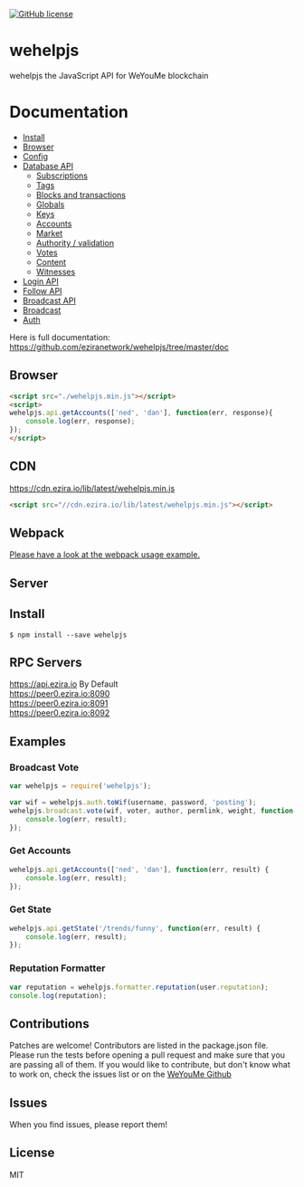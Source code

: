 [![GitHub license](https://img.shields.io/badge/license-MIT-blue.svg)](https://github.com/eziranetwork/wehelpjs/blob/master/LICENSE)

# wehelpjs
wehelpjs the JavaScript API for WeYouMe blockchain

# Documentation

- [Install](https://github.com/eziranetwork/wehelpjs/tree/master/doc#install)
- [Browser](https://github.com/eziranetwork/wehelpjs/tree/master/doc#browser)
- [Config](https://github.com/eziranetwork/wehelpjs/tree/master/doc#config)
- [Database API](https://github.com/eziranetwork/wehelpjs/tree/master/doc#api)
    - [Subscriptions](https://github.com/eziranetwork/wehelpjs/tree/master/doc#subscriptions)
    - [Tags](https://github.com/eziranetwork/wehelpjs/tree/master/doc#tags)
    - [Blocks and transactions](https://github.com/eziranetwork/wehelpjs/tree/master/doc#blocks-and-transactions)
    - [Globals](https://github.com/eziranetwork/wehelpjs/tree/master/doc#globals)
    - [Keys](https://github.com/eziranetwork/wehelpjs/tree/master/doc#keys)
    - [Accounts](https://github.com/eziranetwork/wehelpjs/tree/master/doc#accounts)
    - [Market](https://github.com/eziranetwork/wehelpjs/tree/master/doc#market)
    - [Authority / validation](https://github.com/eziranetwork/wehelpjs/tree/master/doc#authority--validation)
    - [Votes](https://github.com/eziranetwork/wehelpjs/tree/master/doc#votes)
    - [Content](https://github.com/eziranetwork/wehelpjs/tree/master/doc#content)
    - [Witnesses](https://github.com/eziranetwork/wehelpjs/tree/master/doc#witnesses)
- [Login API](https://github.com/eziranetwork/wehelpjs/tree/master/doc#login)
- [Follow API](https://github.com/eziranetwork/wehelpjs/tree/master/doc#follow-api)
- [Broadcast API](https://github.com/eziranetwork/wehelpjs/tree/master/doc#broadcast-api)
- [Broadcast](https://github.com/eziranetwork/wehelpjs/tree/master/doc#broadcast)
- [Auth](https://github.com/eziranetwork/wehelpjs/tree/master/doc#auth)


Here is full documentation:
https://github.com/eziranetwork/wehelpjs/tree/master/doc

## Browser
```html
<script src="./wehelpjs.min.js"></script>
<script>
wehelpjs.api.getAccounts(['ned', 'dan'], function(err, response){
    console.log(err, response);
});
</script>
```

## CDN
https://cdn.ezira.io/lib/latest/wehelpjs.min.js<br/>
```html
<script src="//cdn.ezira.io/lib/latest/wehelpjs.min.js"></script>
```

## Webpack
[Please have a look at the webpack usage example.](https://github.com/eziranetwork/wehelpjs/blob/master/examples/webpack-example)

## Server
## Install
```
$ npm install --save wehelpjs
```

## RPC Servers
https://api.ezira.io By Default<br/>
https://peer0.ezira.io:8090<br/>
https://peer0.ezira.io:8091<br/>
https://peer0.ezira.io:8092<br/>

## Examples
### Broadcast Vote
```js
var wehelpjs = require('wehelpjs');

var wif = wehelpjs.auth.toWif(username, password, 'posting');
wehelpjs.broadcast.vote(wif, voter, author, permlink, weight, function(err, result) {
	console.log(err, result);
});
```

### Get Accounts
```js
wehelpjs.api.getAccounts(['ned', 'dan'], function(err, result) {
	console.log(err, result);
});
```

### Get State
```js
wehelpjs.api.getState('/trends/funny', function(err, result) {
	console.log(err, result);
});
```

### Reputation Formatter
```js
var reputation = wehelpjs.formatter.reputation(user.reputation);
console.log(reputation);
```

## Contributions
Patches are welcome! Contributors are listed in the package.json file. Please run the tests before opening a pull request and make sure that you are passing all of them. If you would like to contribute, but don't know what to work on, check the issues list or on the [WeYouMe Github](https://github.com/eziranetwork/wehelpjs)

## Issues
When you find issues, please report them!

## License
MIT
